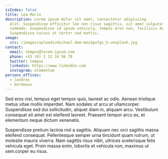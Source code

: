 ```yaml
---
isIndex: false
title: Lea Morin
description: Lorem ipsum dolor sit amet, consectetur adipiscing
  elit. Suspendisse efficitur leo non risus sagittis, sit amet vulputate libero
  commodo. Suspendisse id ipsum vehicula, tempus eros non, facilisis metus.
  Suspendisse cursus ut tortor sed mattis.
image:
  src: /images/uploads/michael-dam-mez3pofgs_k-unsplash.jpg
contact:
  email: tempus@lorem-ipsum.com
  phone: +33 (0) 1 12 34 56 78
  twitter: tempus
  linkedin: https://www.linkedin.com
  instagram: elementum
persons_offices:
  - londres
  - bordeaux
---
```

Sed eros nisl, tempus eget tempor quis, laoreet ac odio. Aenean tristique metus vitae mollis imperdiet. Nam sodales ut arcu at ullamcorper. Suspendisse sed dui sollicitudin, aliquet diam in, aliquam arcu. Vestibulum consequat sit amet est eleifend laoreet. Praesent tempor arcu ex, et elementum neque dictum venenatis. 


Suspendisse pretium lacinia nisl a sagittis. Aliquam nec orci sagittis massa eleifend consequat. Pellentesque semper urna tincidunt quam rutrum, ut molestie mauris viverra. Nam sagittis risus nibh, ultrices scelerisque felis vehicula eget. Proin massa enim, lobortis et vehicula non, maximus ut sem.corper eu risus.
  